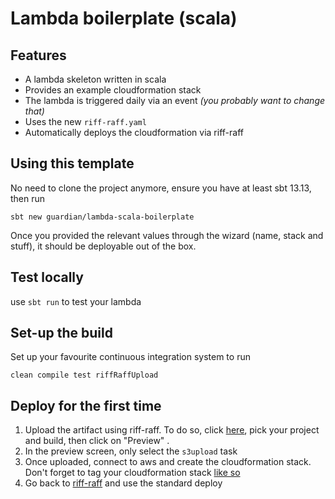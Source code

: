 # Lambda boilerplate (scala)

## Features
* A lambda skeleton written in scala
* Provides an example cloudformation stack
* The lambda is triggered daily via an event _(you probably want to change that)_
* Uses the new `riff-raff.yaml`
* Automatically deploys the cloudformation via riff-raff

## Using this template
No need to clone the project anymore, ensure you have at least sbt 13.13, then run

`sbt new guardian/lambda-scala-boilerplate`

Once you provided the relevant values through the wizard (name, stack and stuff), it should be deployable out of the box.

## Test locally
use `sbt run` to test your lambda

## Set-up the build
Set up your favourite continuous integration system to run

`clean compile test riffRaffUpload`

## Deploy for the first time
1. Upload the artifact using riff-raff. To do so, click [here](https://riffraff.gutools.co.uk/deployment/request), pick your project and build, then click on "Preview" .
2. In the preview screen, only select the `s3upload` task
3. Once uploaded, connect to aws and create the cloudformation stack. Don't forget to tag your cloudformation stack [like so](https://i.imgur.com/P03Ofci.png)
4. Go back to [riff-raff](https://riffraff.gutools.co.uk/deployment/request) and use the standard deploy



